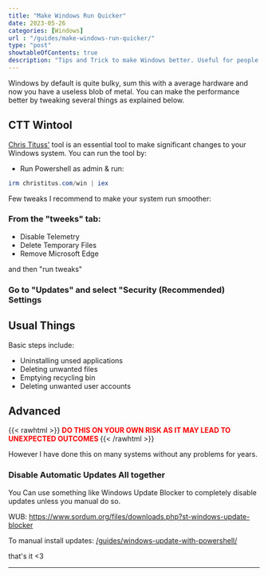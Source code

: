 ```yaml
---
title: "Make Windows Run Quicker"
date: 2023-05-26
categories: [Windows]
url : "/guides/make-windows-run-quicker/"
type: "post"
showtableOfContents: true
description: "Tips and Trick to make Windows better. Useful for people with lowend hardware"
---
```


Windows by default is quite bulky, sum this with a average hardware and now you have a useless blob of metal. You can make the performance better by tweaking several things as explained below. 

## CTT Wintool
[Chris Tituss']() tool is an essential tool to make significant changes to your Windows system. You can run the tool by: 

- Run Powershell as admin & run:
```powershell
irm christitus.com/win | iex
```
Few tweaks I recommend to make your system run smoother: 

### From the "tweeks" tab: 
- Disable Telemetry 
- Delete Temporary Files
- Remove Microsoft Edge

and then "run tweaks" 

### Go to "Updates" and select "Security (Recommended) Settings

## Usual Things
Basic steps include: 
- Uninstalling unsed applications
- Deleting unwanted files
- Emptying recycling bin 
- Deleting unwanted user accounts

## Advanced
{{< rawhtml >}}
<b style="color: red;"> DO THIS ON YOUR OWN RISK AS IT MAY LEAD TO UNEXPECTED OUTCOMES </b>
{{< /rawhtml >}}

However I have done this on many systems without any problems for years. 

### Disable Automatic Updates All together

You Can use something like Windows Update Blocker to completely disable updates unless you manual do so. 

WUB: https://www.sordum.org/files/downloads.php?st-windows-update-blocker

To manual install updates: [/guides/windows-update-with-powershell/](https://mansoorbarri.com/guides/windows-update-with-powershell/)


that's it <3

----

  